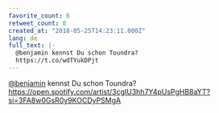 ```yaml
---
favorite_count: 0
retweet_count: 0
created_at: "2018-05-25T14:23:11.000Z"
lang: de
full_text: |-
  @benjamin kennst Du schon Toundra? 
  https://t.co/wdTYukDPjt
---
```


[@benjamin](https://twitter.com/benjamin) kennst Du schon Toundra?
<https://open.spotify.com/artist/3cgIU3hh7Y4pUsPgHB8aYT?si=3FA8w0GsR0y9KOCDyPSMgA>
